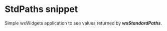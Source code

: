 # StdPaths snippet #

Simple wxWidgets application to see values returned by _**wxStandardPaths**_.

